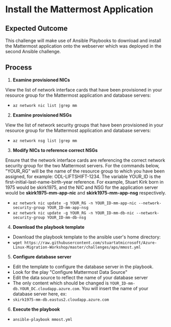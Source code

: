 # Install the Mattermost Application

## Expected Outcome

This challenge will make use of Ansible Playbooks to download and install the Mattermost application onto the webserver which was deployed in the second Ansible challenge.

## Process

1. <strong>Examine provisioned NICs</strong>

View the list of network interface cards that have been provisioned in your resource group for the Mattermost application and database servers:

* ```az network nic list |grep mm``` 

2. <strong>Examine provisioned NSGs</strong>

View the list of network security groups that have been provisioned in your resource group for the Mattermost application and database servers:

* ```az network nsg list |grep mm```

3. <strong>Modify NICs to reference correct NSGs</strong>

Ensure that the network interface cards are referencing the correct network security group for the two Mattermost servers. For the commands below, "YOUR_RG" will be the name of the resource group to which you have been assigned, for example: ODL-LIFTSHIFT-1234. The variable YOUR_ID is the first-initial-last-name-birth-year reference. For example, Stuart Kirk born in 1975 would be skirk1975, and the NIC and NSG for the application server would be <strong>skirk1975-mm-app-nic</strong> and <strong>skirk1975-mm-app-nsg</strong> respectively.

* ```az network nic update -g YOUR_RG -n YOUR_ID-mm-app-nic --network-security-group YOUR_ID-mm-app-nsg```
* ```az network nic update -g YOUR_RG -n YOUR_ID-mm-db-nic --network-security-group YOUR_ID-mm-db-nsg```

4. <strong>Download the playbook template</strong>

* Download the playbook template to the ansible user's home directory:
* ```wget https://raw.githubusercontent.com/stuartatmicrosoft/Azure-Linux-Migration-Workshop/master/challenges/aps/mmost.yml```

5. <strong>Configure database server</strong>

* Edit the template to configure the database server in the playbook.
* Look for the play "Configure Mattermost Data Source"
* Edit the data source to reflect the name of your database server
* The only content which should be changed is ```YOUR_ID-mm-db.YOUR_DC.cloudapp.azure.com```.  You will insert the name of your database server here, ex:
* ```skirk1975-mm-db.eastus2.cloudapp.azure.com```

6. <strong>Execute the playbook</strong>

* ```ansible-playbook mmost.yml```

